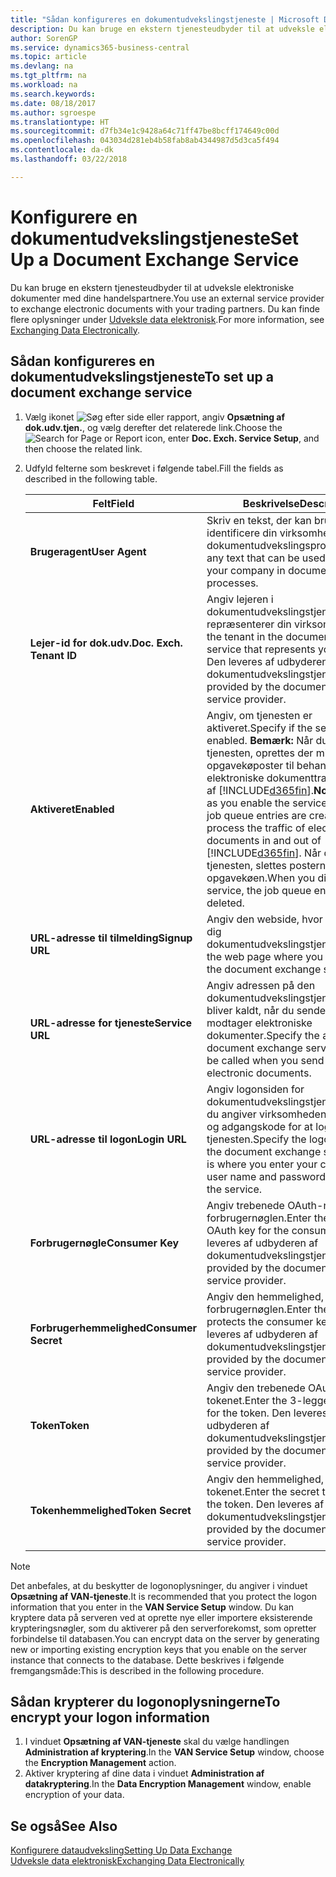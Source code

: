 ```yaml
---
title: "Sådan konfigureres en dokumentudvekslingstjeneste | Microsoft Docs"
description: Du kan bruge en ekstern tjenesteudbyder til at udveksle elektroniske dokumenter med dine handelspartnere.
author: SorenGP
ms.service: dynamics365-business-central
ms.topic: article
ms.devlang: na
ms.tgt_pltfrm: na
ms.workload: na
ms.search.keywords: 
ms.date: 08/18/2017
ms.author: sgroespe
ms.translationtype: HT
ms.sourcegitcommit: d7fb34e1c9428a64c71ff47be8bcff174649c00d
ms.openlocfilehash: 043034d281eb4b58fab8ab4344987d5d3ca5f494
ms.contentlocale: da-dk
ms.lasthandoff: 03/22/2018

---
```

# <a name="set-up-a-document-exchange-service"></a><span data-ttu-id="276ac-103">Konfigurere en dokumentudvekslingstjeneste</span><span class="sxs-lookup"><span data-stu-id="276ac-103">Set Up a Document Exchange Service</span></span>
<span data-ttu-id="276ac-104">Du kan bruge en ekstern tjenesteudbyder til at udveksle elektroniske dokumenter med dine handelspartnere.</span><span class="sxs-lookup"><span data-stu-id="276ac-104">You use an external service provider to exchange electronic documents with your trading partners.</span></span> <span data-ttu-id="276ac-105">Du kan finde flere oplysninger under [Udveksle data elektronisk](across-data-exchange.md).</span><span class="sxs-lookup"><span data-stu-id="276ac-105">For more information, see [Exchanging Data Electronically](across-data-exchange.md).</span></span>  

## <a name="to-set-up-a-document-exchange-service"></a><span data-ttu-id="276ac-106">Sådan konfigureres en dokumentudvekslingstjeneste</span><span class="sxs-lookup"><span data-stu-id="276ac-106">To set up a document exchange service</span></span>  
1. <span data-ttu-id="276ac-107">Vælg ikonet ![Søg efter side eller rapport](media/ui-search/search_small.png "Ikonet Søg efter side eller rapport"), angiv **Opsætning af dok.udv.tjen.**, og vælg derefter det relaterede link.</span><span class="sxs-lookup"><span data-stu-id="276ac-107">Choose the ![Search for Page or Report](media/ui-search/search_small.png "Search for Page or Report icon") icon, enter **Doc. Exch. Service Setup**, and then choose the related link.</span></span>  
2. <span data-ttu-id="276ac-108">Udfyld felterne som beskrevet i følgende tabel.</span><span class="sxs-lookup"><span data-stu-id="276ac-108">Fill the fields as described in the following table.</span></span>  

    |<span data-ttu-id="276ac-109">Felt</span><span class="sxs-lookup"><span data-stu-id="276ac-109">Field</span></span>|<span data-ttu-id="276ac-110">Beskrivelse</span><span class="sxs-lookup"><span data-stu-id="276ac-110">Description</span></span>|  
    |---------------------------------|---------------------------------------|  
    |<span data-ttu-id="276ac-111">**Brugeragent**</span><span class="sxs-lookup"><span data-stu-id="276ac-111">**User Agent**</span></span>|<span data-ttu-id="276ac-112">Skriv en tekst, der kan bruges til at identificere din virksomhed i dokumentudvekslingsprocesser.</span><span class="sxs-lookup"><span data-stu-id="276ac-112">Enter any text that can be used to identify your company in document exchange processes.</span></span>|  
    |<span data-ttu-id="276ac-113">**Lejer-id for dok.udv.**</span><span class="sxs-lookup"><span data-stu-id="276ac-113">**Doc. Exch. Tenant ID**</span></span>|<span data-ttu-id="276ac-114">Angiv lejeren i dokumentudvekslingstjenesten, der repræsenterer din virksomhed.</span><span class="sxs-lookup"><span data-stu-id="276ac-114">Enter the tenant in the document exchange service that represents your company.</span></span> <span data-ttu-id="276ac-115">Den leveres af udbyderen af dokumentudvekslingstjenesten.</span><span class="sxs-lookup"><span data-stu-id="276ac-115">This is provided by the document exchange service provider.</span></span>|  
    |<span data-ttu-id="276ac-116">**Aktiveret**</span><span class="sxs-lookup"><span data-stu-id="276ac-116">**Enabled**</span></span>|<span data-ttu-id="276ac-117">Angiv, om tjenesten er aktiveret.</span><span class="sxs-lookup"><span data-stu-id="276ac-117">Specify if the service is enabled.</span></span> <span data-ttu-id="276ac-118">**Bemærk:** Når du har aktiveret tjenesten, oprettes der mindst to opgavekøposter til behandling af den elektroniske dokumenttrafik ind og ud af [!INCLUDE[d365fin](includes/d365fin_md.md)].</span><span class="sxs-lookup"><span data-stu-id="276ac-118">**Note:**  As soon as you enable the service, at least two job queue entries are created to process the traffic of electronic documents in and out of [!INCLUDE[d365fin](includes/d365fin_md.md)].</span></span> <span data-ttu-id="276ac-119">Når du deaktiverer tjenesten, slettes posterne i opgavekøen.</span><span class="sxs-lookup"><span data-stu-id="276ac-119">When you disable the service, the job queue entries are deleted.</span></span>|  
    |<span data-ttu-id="276ac-120">**URL-adresse til tilmelding**</span><span class="sxs-lookup"><span data-stu-id="276ac-120">**Signup URL**</span></span>|<span data-ttu-id="276ac-121">Angiv den webside, hvor du tilmelder dig dokumentudvekslingstjenesten.</span><span class="sxs-lookup"><span data-stu-id="276ac-121">Specify the web page where you sign up for the document exchange service.</span></span>|  
    |<span data-ttu-id="276ac-122">**URL-adresse for tjeneste**</span><span class="sxs-lookup"><span data-stu-id="276ac-122">**Service URL**</span></span>|<span data-ttu-id="276ac-123">Angiv adressen på den dokumentudvekslingstjeneste, som bliver kaldt, når du sender og modtager elektroniske dokumenter.</span><span class="sxs-lookup"><span data-stu-id="276ac-123">Specify the address of the document exchange service, which will be called when you send and receive electronic documents.</span></span>|  
    |<span data-ttu-id="276ac-124">**URL-adresse til logon**</span><span class="sxs-lookup"><span data-stu-id="276ac-124">**Login URL**</span></span>|<span data-ttu-id="276ac-125">Angiv logonsiden for dokumentudvekslingstjenesten, hvor du angiver virksomhedens brugernavn og adgangskode for at logge på tjenesten.</span><span class="sxs-lookup"><span data-stu-id="276ac-125">Specify the logon page for the document exchange service, which is where you enter your company’s user name and password to log on to the service.</span></span>|  
    |<span data-ttu-id="276ac-126">**Forbrugernøgle**</span><span class="sxs-lookup"><span data-stu-id="276ac-126">**Consumer Key**</span></span>|<span data-ttu-id="276ac-127">Angiv trebenede OAuth-nøgle til forbrugernøglen.</span><span class="sxs-lookup"><span data-stu-id="276ac-127">Enter the 3-legged OAuth key for the consumer key.</span></span> <span data-ttu-id="276ac-128">Den leveres af udbyderen af dokumentudvekslingstjenesten.</span><span class="sxs-lookup"><span data-stu-id="276ac-128">This is provided by the document exchange service provider.</span></span>|  
    |<span data-ttu-id="276ac-129">**Forbrugerhemmelighed**</span><span class="sxs-lookup"><span data-stu-id="276ac-129">**Consumer Secret**</span></span>|<span data-ttu-id="276ac-130">Angiv den hemmelighed, der beskytter forbrugernøglen.</span><span class="sxs-lookup"><span data-stu-id="276ac-130">Enter the secret that protects the consumer key.</span></span> <span data-ttu-id="276ac-131">Den leveres af udbyderen af dokumentudvekslingstjenesten.</span><span class="sxs-lookup"><span data-stu-id="276ac-131">This is provided by the document exchange service provider.</span></span>|  
    |<span data-ttu-id="276ac-132">**Token**</span><span class="sxs-lookup"><span data-stu-id="276ac-132">**Token**</span></span>|<span data-ttu-id="276ac-133">Angiv den trebenede OAuth-nøgle for tokenet.</span><span class="sxs-lookup"><span data-stu-id="276ac-133">Enter the 3-legged OAuth key for the token.</span></span> <span data-ttu-id="276ac-134">Den leveres af udbyderen af dokumentudvekslingstjenesten.</span><span class="sxs-lookup"><span data-stu-id="276ac-134">This is provided by the document exchange service provider.</span></span>|  
    |<span data-ttu-id="276ac-135">**Tokenhemmelighed**</span><span class="sxs-lookup"><span data-stu-id="276ac-135">**Token Secret**</span></span>|<span data-ttu-id="276ac-136">Angiv den hemmelighed, der beskytter tokenet.</span><span class="sxs-lookup"><span data-stu-id="276ac-136">Enter the secret that protects the token.</span></span> <span data-ttu-id="276ac-137">Den leveres af udbyderen af dokumentudvekslingstjenesten.</span><span class="sxs-lookup"><span data-stu-id="276ac-137">This is provided by the document exchange service provider.</span></span>|  

> [!NOTE]  
>  <span data-ttu-id="276ac-138">Det anbefales, at du beskytter de logonoplysninger, du angiver i vinduet **Opsætning af VAN-tjeneste**.</span><span class="sxs-lookup"><span data-stu-id="276ac-138">It is recommended that you protect the logon information that you enter in the **VAN Service Setup** window.</span></span> <span data-ttu-id="276ac-139">Du kan kryptere data på serveren ved at oprette nye eller importere eksisterende krypteringsnøgler, som du aktiverer på den serverforekomst, som opretter forbindelse til databasen.</span><span class="sxs-lookup"><span data-stu-id="276ac-139">You can encrypt data on the server by generating new or importing existing encryption keys that you enable on the server instance that connects to the database.</span></span> <span data-ttu-id="276ac-140">Dette beskrives i følgende fremgangsmåde:</span><span class="sxs-lookup"><span data-stu-id="276ac-140">This is described in the following procedure.</span></span>  

## <a name="to-encrypt-your-logon-information"></a><span data-ttu-id="276ac-141">Sådan krypterer du logonoplysningerne</span><span class="sxs-lookup"><span data-stu-id="276ac-141">To encrypt your logon information</span></span>  
1. <span data-ttu-id="276ac-142">I vinduet **Opsætning af VAN-tjeneste** skal du vælge handlingen **Administration af kryptering**.</span><span class="sxs-lookup"><span data-stu-id="276ac-142">In the **VAN Service Setup** window, choose the **Encryption Management** action.</span></span>  
2. <span data-ttu-id="276ac-143">Aktiver kryptering af dine data i vinduet **Administration af datakryptering**.</span><span class="sxs-lookup"><span data-stu-id="276ac-143">In the **Data Encryption Management** window, enable encryption of your data.</span></span> <!--For more information, see [Manage Data Encryption](../manage-data-encryption.md).-->  

## <a name="see-also"></a><span data-ttu-id="276ac-144">Se også</span><span class="sxs-lookup"><span data-stu-id="276ac-144">See Also</span></span>  
[<span data-ttu-id="276ac-145">Konfigurere dataudveksling</span><span class="sxs-lookup"><span data-stu-id="276ac-145">Setting Up Data Exchange</span></span>](across-set-up-data-exchange.md)  
[<span data-ttu-id="276ac-146">Udveksle data elektronisk</span><span class="sxs-lookup"><span data-stu-id="276ac-146">Exchanging Data Electronically</span></span>](across-data-exchange.md)

